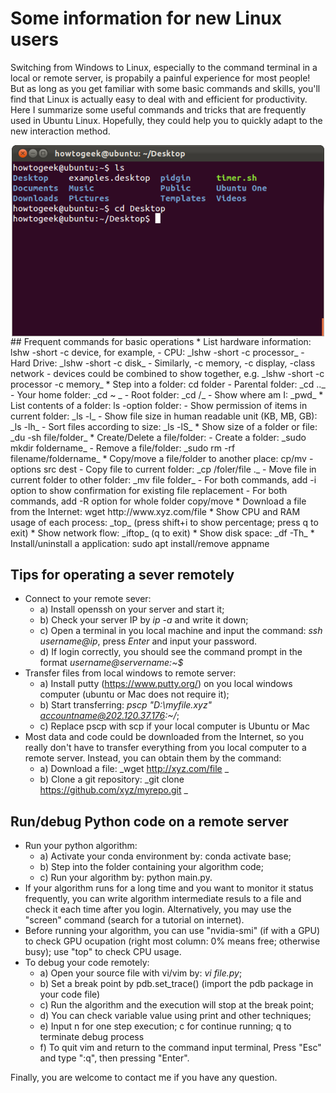 # Some information for new Linux users

Switching from Windows to Linux, especially to the command terminal in a local or remote server, is propabily a painful experience for most people! But as long as you get familiar with some basic commands and skills, you'll find that Linux is actually easy to deal with and efficient for productivity.  Here I summarize some useful commands and tricks that are frequently used in Ubuntu Linux. Hopefully, they could help you to quickly adapt to the new interaction method.
<div style="text-align:center"><img src="111.png" alt="Markdown Monster icon" align="center" width="500" /></div>
## Frequent commands for basic operations
 * List hardware information: lshw -short -c device, for example,
   - CPU: _lshw -short -c processor_
   - Hard Drive: _lshw -short -c disk_
   - Similarly, -c memory, -c display, -class network
   - devices could be combined to show together, e.g. _lshw -short -c processor -c memory_
 * Step into a folder: cd folder
   - Parental folder: _cd .._
   - Your home folder: _cd ~ _
   - Root folder: _cd /_
   - Show where am I: _pwd_
 * List contents of a folder: ls -option folder: 
   - Show permission of items in current folder: _ls -l_
   - Show file size in human readable unit (KB, MB, GB): _ls -lh_
   - Sort files according to size: _ls -lS_
 * Show size of a folder or file: _du -sh file/folder_
 * Create/Delete a file/folder: 
   - Create a folder: _sudo mkdir foldername_
   - Remove a file/folder: _sudo rm -rf filename/foldername_
 * Copy/move a file/folder to another place: cp/mv -options src dest 
   - Copy file to current folder: _cp /foler/file ._
   - Move file in current folder to other folder: _mv file folder_
   - For both commands, add -i option to show confirmation for existing file replacement
   - For both commands, add -R option for whole folder copy/move
  * Download a file from the Internet: wget http://www.xyz.com/file
  * Show CPU and RAM usage of each process: _top_ (press shift+i to show percentage; press q to exit)
  * Show network flow: _iftop_ (q to exit)
  * Show disk space: _df -Th_
  * Install/uninstall a application: sudo apt install/remove appname

## Tips for operating a sever remotely
* Connect to your remote sever: 
  - a) Install openssh on your server and start it;
  - b) Check your server IP by *ip -a* and write it down;
  - c) Open a terminal in you local machine and input the command: _ssh username@ip_, press _Enter_ and input your password. 
  - d) If login correctly, you should see the command prompt in the format _username@servername:~$_
* Transfer files from local windows to remote server: 
  - a) Install putty (https://www.putty.org/) on you local windows computer (ubuntu or Mac does not require it); 
  - b) Start transferring: _pscp "D:\myfile.xyz" accountname@202.120.37.176:~/_;
  - c) Replace pscp with scp if your local computer is Ubuntu or Mac
* Most data and code could be downloaded from the Internet, so you really don't have to transfer everything from you local computer to a remote server. Instead, you can obtain them by the command: 
  - a) Download a file: _wget http://xyz.com/file _
  - b) Clone a git repository: _git clone https://github.com/xyz/myrepo.git _
  
## Run/debug Python code on a remote server
* Run your python algorithm: 
  - a) Activate your conda environment by: conda activate base; 
  - b) Step into the folder containing your algorithm code; 
  - c) Run your algorithm by: python main.py.
* If your algorithm runs for a long time and you want to monitor it status frequently, you can write algorithm intermediate resuls to a file and check it each time after you login. Alternatively, you may use the "screen" command (search for a tutorial on internet).
* Before running your algorithm, you can use "nvidia-smi" (if with a GPU) to check GPU ocupation (right most column: 0% means free; otherwise busy); use "top" to check CPU usage.
* To debug your code remotely:
  - a) Open your source file with vi/vim by: _vi file.py_;
  - b) Set a break point by pdb.set_trace() (import the pdb package in your code file)
  - c) Run the algorithm and the execution will stop at the break point;
  - d) You can check variable value using print and other techniques;
  - e) Input n for one step execution; c for continue running; q to terminate debug process
  - f) To quit vim and return to the command input terminal, Press "Esc" and type ":q", then pressing "Enter".
 
Finally, you are welcome to contact me if you have any question.

